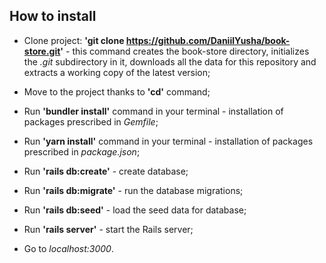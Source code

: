 ## How to install

- Clone project: **'git clone https://github.com/DaniilYusha/book-store.git'** - this command creates the book-store directory, initializes the *.git* subdirectory in it, downloads all the data for this repository and extracts a working copy of the latest version;

- Move to the project thanks to **'cd'** command;

- Run **'bundler install'** command in your terminal - installation of packages prescribed in *Gemfile*;
- Run **'yarn install'** command in your terminal - installation of packages prescribed in *package.json*;

- Run **'rails db:create'** - create database;

- Run **'rails db:migrate'** - run the database migrations;

- Run **'rails db:seed'** - load the seed data for database;

- Run **'rails server'** - start the Rails server;

- Go to *localhost:3000*.

